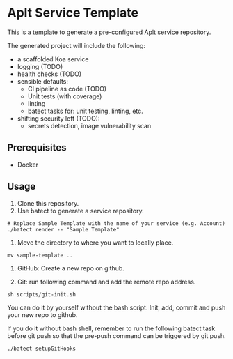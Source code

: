 # Aplt Service Template
This is a template to generate a pre-configured Aplt service repository.

The generated project will include the following:
- a scaffolded Koa service
- logging (TODO)
- health checks (TODO)
- sensible defaults:
    - CI pipeline as code (TODO)
    - Unit tests (with coverage)
    - linting
    - batect tasks for: unit testing, linting, etc.
- shifting security left (TODO):
  - secrets detection, image vulnerability scan

## Prerequisites
* Docker

## Usage

1. Clone this repository. 
1. Use batect to generate a service repository.
```shell
# Replace Sample Template with the name of your service (e.g. Account)
./batect render -- "Sample Template"
```
1. Move the directory to where you want to locally place.
```shell
mv sample-template ..
```
1. GitHub: Create a new repo on github.

1. Git: run following command and add the remote repo address.
```shell
sh scripts/git-init.sh
```
You can do it by yourself without the bash script. Init, add, commit and push your new repo to github.

If you do it without bash shell, remember to run the following batect task before git push so that the pre-push command can be triggered by git push.
```shell
./batect setupGitHooks
```
